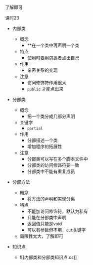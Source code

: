 
了解即可

课时23

- 内部类
	- 概念
		- **在一个类中再声明一个类
	- 特点
		- 使用时要用包裹者点出自己
	- 作用
		- 亲密关系的变现
	- 注意
		- 访问修饰符作用很大
		- `public` 才能点出来
- 分部类
	- 概念
		- 把一个类分成几部分声明
	- 关键字
		- `partial`
	- 作用
		- 分部描述一个类
		- 增加程序的拓展性
	- 注意
		- 分部类可以写在多个脚本文件中
		- 分部类的访问修饰符要一致
		- 分部类中不能有重复成员
- 分部方法
	- 概念
		- 将方法的声明和实现分离
	- 特点
		- 不能加访问修饰符，默认为私有
		- 只能在分部类中声明
		- 返回值只能是void
		- 可以有参数但不用，`out`关键字
	- 局限性太大，了解即可

- 知识点
	- ![[内部类和分部类知识点.cs]]